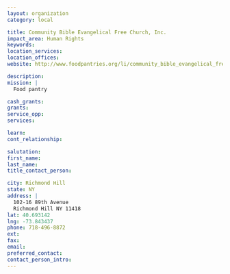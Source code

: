 ```yaml
---
layout: organization
category: local

title: Community Bible Evangelical Free Church, Inc.
impact_area: Human Rights
keywords: 
location_services: 
location_offices: 
website: http://www.foodpantries.org/li/community_bible_evangelical_free_church_11418

description: 
mission: |
  Food pantry

cash_grants: 
grants: 
service_opp: 
services: 

learn: 
cont_relationship: 

salutation: 
first_name: 
last_name: 
title_contact_person: 

city: Richmond Hill
state: NY
address: |
  102-16 89th Avenue  
  Richmond Hill NY 11418
lat: 40.693142
lng: -73.843437
phone: 718-496-8872
ext: 
fax: 
email: 
preferred_contact: 
contact_person_intro: 
---
```


